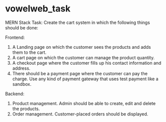 # vowelweb_task

MERN Stack Task:
Create the cart system in which the following things should be done:

Frontend:
1. A Landing page on which the customer sees the products and adds them to the cart.
2. A cart page on which the customer can manage the product quantity.
3. A checkout page where the customer fills up his contact information and address.
4. There should be a payment page where the customer can pay the charge. Use any kind of payment gateway that uses test payment like a sandbox.


Backend:
1. Product management. Admin should be able to create, edit and delete the products.
2. Order management. Customer-placed orders should be displayed.